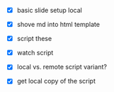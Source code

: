 * [x] basic slide setup local
* [x] shove md into html template
* [x] script these
* [x] watch script

* [x] local vs. remote script variant?
* [x] get local copy of the script